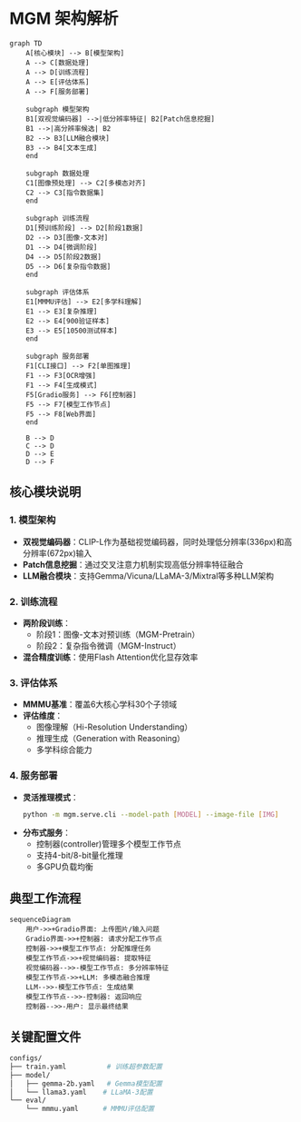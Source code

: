 # MGM 架构解析

```mermaid
graph TD
    A[核心模块] --> B[模型架构]
    A --> C[数据处理]
    A --> D[训练流程]
    A --> E[评估体系]
    A --> F[服务部署]
    
    subgraph 模型架构
    B1[双视觉编码器] -->|低分辨率特征| B2[Patch信息挖掘]
    B1 -->|高分辨率候选| B2
    B2 --> B3[LLM融合模块]
    B3 --> B4[文本生成]
    end

    subgraph 数据处理
    C1[图像预处理] --> C2[多模态对齐]
    C2 --> C3[指令数据集]
    end

    subgraph 训练流程
    D1[预训练阶段] --> D2[阶段1数据]
    D2 --> D3[图像-文本对]
    D1 --> D4[微调阶段]
    D4 --> D5[阶段2数据]
    D5 --> D6[复杂指令数据]
    end

    subgraph 评估体系
    E1[MMMU评估] --> E2[多学科理解]
    E1 --> E3[复杂推理]
    E2 --> E4[900验证样本]
    E3 --> E5[10500测试样本]
    end

    subgraph 服务部署
    F1[CLI接口] --> F2[单图推理]
    F1 --> F3[OCR增强]
    F1 --> F4[生成模式]
    F5[Gradio服务] --> F6[控制器]
    F5 --> F7[模型工作节点]
    F5 --> F8[Web界面]
    end

    B --> D
    C --> D
    D --> E
    D --> F
```

## 核心模块说明

### 1. 模型架构
- **双视觉编码器**：CLIP-L作为基础视觉编码器，同时处理低分辨率(336px)和高分辨率(672px)输入
- **Patch信息挖掘**：通过交叉注意力机制实现高低分辨率特征融合
- **LLM融合模块**：支持Gemma/Vicuna/LLaMA-3/Mixtral等多种LLM架构

### 2. 训练流程
- **两阶段训练**：
  - 阶段1：图像-文本对预训练（MGM-Pretrain）
  - 阶段2：复杂指令微调（MGM-Instruct）
- **混合精度训练**：使用Flash Attention优化显存效率

### 3. 评估体系
- **MMMU基准**：覆盖6大核心学科30个子领域
- **评估维度**：
  - 图像理解（Hi-Resolution Understanding）
  - 推理生成（Generation with Reasoning）
  - 多学科综合能力

### 4. 服务部署
- **灵活推理模式**：
  ```bash
  python -m mgm.serve.cli --model-path [MODEL] --image-file [IMG]
  ```
- **分布式服务**：
  - 控制器(controller)管理多个模型工作节点
  - 支持4-bit/8-bit量化推理
  - 多GPU负载均衡

## 典型工作流程

```mermaid
sequenceDiagram
    用户->>+Gradio界面: 上传图片/输入问题
    Gradio界面->>+控制器: 请求分配工作节点
    控制器->>+模型工作节点: 分配推理任务
    模型工作节点->>+视觉编码器: 提取特征
    视觉编码器-->>-模型工作节点: 多分辨率特征
    模型工作节点->>+LLM: 多模态融合推理
    LLM-->>-模型工作节点: 生成结果
    模型工作节点-->>-控制器: 返回响应
    控制器-->>-用户: 显示最终结果
```

## 关键配置文件

```bash
configs/
├── train.yaml          # 训练超参数配置
├── model/
│   ├── gemma-2b.yaml   # Gemma模型配置
│   └── llama3.yaml    # LLaMA-3配置
└── eval/
    └── mmmu.yaml      # MMMU评估配置
``` 